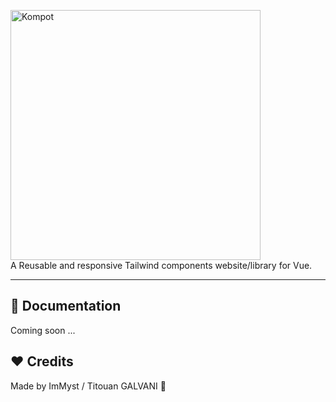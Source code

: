 <p>
    <a href="https://titouan-galvani.fr" target="_blank">
      <img alt="Kompot" width="400" src="https://raw.github.com/immyst/kompot/main/assets/icons/kompot.svg?sanitize=true">
    </a><br>
    A Reusable and responsive Tailwind components website/library for Vue.
</p>

---

## 📝 Documentation

Coming soon ...

## ❤️ Credits

Made by ImMyst / Titouan GALVANI 🤘
